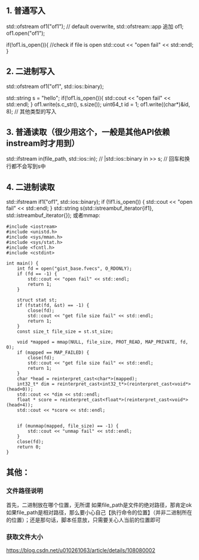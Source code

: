 ## 1. 普通写入
std::ofstream of1("of1");  // default overwrite, std::ofstream::app 追加 of1; of1.open("of1");

if(!of1.is_open()){  //check if file is open
  std::cout << "open fail" << std::endl;
}

## 2. 二进制写入
std::ofstream of1("of1", std::ios::binary);

std::string s = "hello";
if(!of1.is_open()){
  std::cout << "open fail" << std::endl;
}
of1.write(s.c_str(), s.size());
uint64_t id = 1;
of1.write((char*)&id, 8); // 其他类型的写入

## 3. 普通读取（很少用这个，一般是其他API依赖instream时才用到）
std::ifstream in(file_path, std::ios::in); // |std::ios::binary
in >> s;  // 回车和换行都不会写到s中

## 4. 二进制读取
std::ifstream if1("of1", std::ios::binary);
if (!if1.is_open()) {
  std::cout << "open fail" << std::endl;
}
std::string s(std::istreambuf_iterator<char>{if1}, std::istreambuf_iterator<char>{});
或者mmap:

```
#include <iostream>
#include <unistd.h>
#include <sys/mman.h>
#include <sys/stat.h>
#include <fcntl.h>
#include <cstdint>

int main() {
    int fd = open("gist_base.fvecs", O_RDONLY);
    if (fd == -1) {
        std::cout << "open fail" << std::endl;
        return 1;
    }

    struct stat st;
    if (fstat(fd, &st) == -1) {
        close(fd);
        std::cout << "get file size fail" << std::endl;
        return 1;
    }
    const size_t file_size = st.st_size;

    void *mapped = mmap(NULL, file_size, PROT_READ, MAP_PRIVATE, fd, 0);
    if (mapped == MAP_FAILED) {
        close(fd);
        std::cout << "get file size fail" << std::endl;
        return 1;
    }
    char *head = reinterpret_cast<char*>(mapped);
    int32_t* dim = reinterpret_cast<int32_t*>(reinterpret_cast<void*>(head+0));
    std::cout << *dim << std::endl;
    float * score = reinterpret_cast<float*>(reinterpret_cast<void*>(head+4));
    std::cout << *score << std::endl;
    

    if (munmap(mapped, file_size) == -1) {
        std::cout << "unmap fail" << std::endl;
    }
    close(fd);
    return 0;
}
```

## 其他：
### 文件路径说明

首先，二进制放在哪个位置，无所谓
如果file_path是文件的绝对路径，那肯定ok
如果file_path是相对路径，那么要小心自己【执行命令的位置】（并非二进制所在的位置）；还是那句话，脚本任意放，只需要关心人当前的位置即可

### 获取文件大小
https://blog.csdn.net/u010261063/article/details/108080002